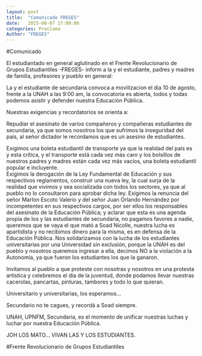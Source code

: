 ```yaml
---
layout: post
title:  "Comunicado FREGES"
date:   2015-08-07 17:00:00
categories: Proclama
Author: "FREGES"
---
```

#Comunicado

El estudiantado en general aglutinado en el Frente Revolucionario de Grupos Estudiantiles -FREGES- inform a la y el estudiante, padres y madres de familia, profesores y pueblo en general:

La y el estudiante de secundaria convoca a movilizacion el dia 10 de agosto, frente a la UNAH a las 9:00 am, la convocatoria es abierta, todos y todas podemos asistir y defender nuestra Educación Pública.

Nuestras exigencias y recordatorios se orienta a:

Repudiar el asesinato de varios compañeros y compañeras estudiantes de secundaria, ya que somos nosotros los que sufrimos la inseguridad del país, al señor dictador le recordamos que es un asesino de estudiantes.

Exigimos una boleta estudiantil de transporte ya que la realidad del país es y esta crítica, y el transporte está cada vez más caro y los bolsillos de nuestros padres y madres están cada vez más vacíos, una boleta estudiantil popular e incluyente.  
Exigimos la derogación de la Ley Fundamental de Educación y sus respectivos reglamentos, construir una nueva ley, la cual surja de la realidad que vivimos y sea socializada con todos los sectores, ya que al pueblo no lo consultaron para aprobar dicha ley.
Exigimos la renuncia del señor Marlon Escoto Valerio y del señor Juan Orlando Hernández por incompetentes en sus respectivos cargos, por ser ellos los responsables del asesinato de la Educación Pública; y aclarar que esta es una agenda propia de los y las estudiantes de secundaria, no pagamos favores a nadie, queremos que se vaya el que mató a Soad Nicolle, nuestra lucha es apartidista y no recibimos dinero para la misma, es en defensa de la Educación Pública.
Nos solidarizamos con la lucha de los estudiantes universitarias por una Universidad sin exclusión, porque la UNAH es del pueblo y nosotros queremos ingresar a ella, decimos NO a la violación a la Autonomía, ya que fueron los estudiantes los que la ganaron.

Invitamos al pueblo a que proteste con nosotras y nosotros en una protesta artistica y celebremos el dia de la juventud, donde podamos llevar nuestras cacerolas, pancartas, pinturas, tambores y todo lo que quieran.

Universitario y universitarias, los esperamos…

Secundario no te cagues, y recordá a Soad siempre.

UNAH, UPNFM, Secundaria, es el momento de unificar nuestras luchas y luchar por nuestra Educación Pública.

JOH LOS MATO… VIVAN LAS Y LOS ESTUDIANTES.

[logo]: {{site.baseurl//Assets/img/soadhan.jpg}} "Soad Vive!!"

#Frente Revolucionario de Grupos Estudiantiles